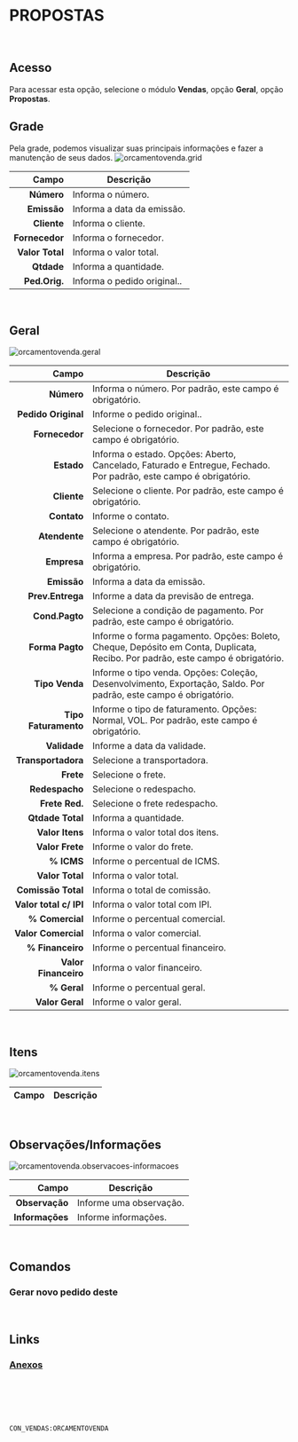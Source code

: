 # PROPOSTAS
<br>

## Acesso
Para acessar esta opção, selecione o módulo **Vendas**, opção **Geral**, opção **Propostas**.
<br>

## Grade
Pela grade, podemos visualizar suas principais informações e fazer a manutenção de seus dados.
![orcamentovenda.grid](https://raw.githubusercontent.com/netforcews/docs-siscom/master/vendas/imagens/orcamentovenda.grid.png)

Campo | Descrição
--:|---
**Número** | Informa o número.
**Emissão** | Informa a data da emissão.
**Cliente** | Informa o cliente.
**Fornecedor** | Informa o fornecedor.
**Valor Total** | Informa o valor total.
**Qtdade** | Informa a quantidade.
**Ped.Orig.** | Informa o pedido original..
<br>

## Geral
![orcamentovenda.geral](https://raw.githubusercontent.com/netforcews/docs-siscom/master/vendas/imagens/orcamentovenda.geral.png)

Campo | Descrição
--:|---
**Número** | Informa o número. Por padrão, este campo é obrigatório.
**Pedido Original** | Informe o pedido original..
**Fornecedor** | Selecione o fornecedor. Por padrão, este campo é obrigatório.
**Estado** | Informa o estado. Opções: Aberto, Cancelado, Faturado e Entregue, Fechado. Por padrão, este campo é obrigatório.
**Cliente** | Selecione o cliente. Por padrão, este campo é obrigatório.
**Contato** | Informe o contato.
**Atendente** | Selecione o atendente. Por padrão, este campo é obrigatório.
**Empresa** | Informa a empresa. Por padrão, este campo é obrigatório.
**Emissão** | Informa a data da emissão.
**Prev.Entrega** | Informe a data da previsão de entrega.
**Cond.Pagto** | Selecione a condição de pagamento. Por padrão, este campo é obrigatório.
**Forma Pagto** | Informe o forma pagamento. Opções: Boleto, Cheque, Depósito em Conta, Duplicata, Recibo. Por padrão, este campo é obrigatório.
**Tipo Venda** | Informe o tipo venda. Opções: Coleção, Desenvolvimento, Exportação, Saldo. Por padrão, este campo é obrigatório.
**Tipo Faturamento** | Informe o tipo de faturamento. Opções: Normal, VOL. Por padrão, este campo é obrigatório.
**Validade** | Informe a data da validade.
**Transportadora** | Selecione a transportadora.
**Frete** | Selecione o frete.
**Redespacho** | Selecione o redespacho.
**Frete Red.** | Selecione o frete redespacho.
**Qtdade Total** | Informa a quantidade.
**Valor Itens** | Informa o valor total dos  itens.
**Valor Frete** | Informe o valor do frete.
**% ICMS** | Informe o percentual de ICMS.
**Valor Total** | Informa o valor total.
**Comissão Total** | Informa o total de comissão.
**Valor total c/ IPI** | Informa o valor total com IPI.
**% Comercial** | Informe o percentual comercial.
**Valor Comercial** | Informa o valor comercial.
**% Financeiro** | Informe o percentual financeiro.
**Valor Financeiro** | Informa o valor financeiro.
**% Geral** | Informe o percentual geral.
**Valor Geral** | Informe o valor geral.
<br>

## Itens
![orcamentovenda.itens](https://raw.githubusercontent.com/netforcews/docs-siscom/master/vendas/imagens/orcamentovenda.itens.png)

Campo | Descrição
--:|---
<br>

## Observações/Informações
![orcamentovenda.observacoes-informacoes](https://raw.githubusercontent.com/netforcews/docs-siscom/master/vendas/imagens/orcamentovenda.observacoes-informacoes.png)

Campo | Descrição
--:|---
**Observação** | Informe uma observação.
**Informações** | Informe informações.
<br>

## Comandos
### Gerar novo pedido deste
<br>

## Links
### [Anexos](/geral/vendasanexos.md)
<br>
<br>
<br>
<br>

```CON_VENDAS:ORCAMENTOVENDA```
